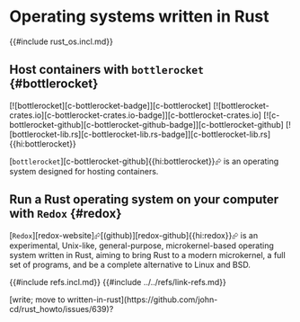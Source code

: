 # Operating systems written in Rust

{{#include rust_os.incl.md}}

## Host containers with `bottlerocket` {#bottlerocket}

[![bottlerocket][c-bottlerocket-badge]][c-bottlerocket] [![bottlerocket-crates.io][c-bottlerocket-crates.io-badge]][c-bottlerocket-crates.io] [![c-bottlerocket-github][c-bottlerocket-github-badge]][c-bottlerocket-github] [![bottlerocket-lib.rs][c-bottlerocket-lib.rs-badge]][c-bottlerocket-lib.rs]{{hi:bottlerocket}}

[`bottlerocket`][c-bottlerocket-github]{{hi:bottlerocket}}⮳ is an operating system designed for hosting containers.

## Run a Rust operating system on your computer with `Redox` {#redox}

[`Redox`][redox-website]⮳[(github)][redox-github]{{hi:redox}}⮳ is an experimental, Unix-like, general-purpose, microkernel-based operating system written in Rust, aiming to bring Rust to a modern microkernel, a full set of programs, and be a complete alternative to Linux and BSD.

{{#include refs.incl.md}}
{{#include ../../refs/link-refs.md}}

<div class="hidden">
[write; move to written-in-rust](https://github.com/john-cd/rust_howto/issues/639)?
</div>
